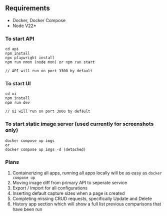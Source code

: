 ## Requirements
- Docker, Docker Compose
- Node V22*

### To start API
```
cd api
npm install
npx playwright install
npm run nmon (node mon) or npm run start

// API will run on port 3300 by default
```

### To start UI
```
cd ui
npm install
npm run dev

// UI will run on port 3000 by default
```

### To start static image server (used currently for screenshots only)
```
docker compose up imgs 
or
docker compose up imgs -d (detached)
```

### Plans
1. Containerizing all apps, running all apps locally will be as easy as `docker compose up`
2. Moving image diff from primary API to seperate service
3. Export / Import for all configurations
4. Inserting default capture sizes when a page is created
5. Completing missing CRUD requests, specifically Update and Delete
6. History app section which will show a full list previous comparisons that have been run